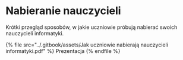# Nabieranie nauczycieli

Krótki przegląd sposobów, w jakie uczniowie próbują nabierać swoich nauczycieli informatyki.

{% file src="../.gitbook/assets/Jak uczniowie nabierają nauczycieli informatyki.pdf" %}
Prezentacja
{% endfile %}
